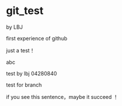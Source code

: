 ﻿# git_test
 by LBJ

first experience of github

just a test！

abc


test by lbj 04280840


test for branch

if you see this sentence，maybe it succeed ！